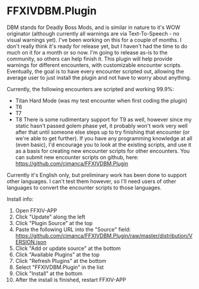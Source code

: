FFXIVDBM.Plugin
===============

DBM stands for Deadly Boss Mods, and is similar in nature to it's WOW originator (although currently all warnings are via Text-To-Speech - no visual warnings yet).
I've been working on this for a couple of months. I don't really think it's ready for release yet, but I haven't had the time to do much on it for a month or so now. I'm going to release as-is to the community, so others can help finish it.
This plugin will help provide warnings for different encounters, with customizable encounter scripts. Eventually, the goal is to have every encounter scripted out, allowing the average user to just install the plugin and not have to worry about anything.

Currently, the following encounters are scripted and working 99.9%:
* Titan Hard Mode (was my test encounter when first coding the plugin)
* T6
* T7
* T8
There is some rudimentary support for T9 as well, however since my static hasn't passed golem phase yet, it probably won't work very well after that until someone else steps up to try finishing that encounter (or we're able to get further).
If you have any programming knowledge at all (even basic), I'd encourage you to look at the existing scripts, and use it as a basis for creating new encounter scripts for other encounters. You can submit new encounter scripts on github, here:
https://github.com/cjmanca/FFXIVDBM.Plugin

Currently it's English only, but preliminary work has been done to support other languages. I can't test them however, so I'll need users of other languages to convert the encounter scripts to those languages.

Install info:
1. Open FFXIV-APP
2. Click "Update" along the left
3. Click "Plugin Source" at the top
4. Paste the following URL into the "Source" field:
https://github.com/cjmanca/FFXIVDBM.Plugin/raw/master/distribution/VERSION.json
5. Click "Add or update source" at the bottom
6. Click "Available Plugins" at the top
7. Click "Refresh Plugins" at the bottom
8. Select "FFXIVDBM.Plugin" in the list
9. Click "Install" at the bottom
10. After the install is finished, restart FFXIV-APP
